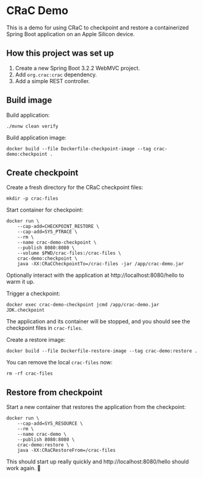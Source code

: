 # CRaC Demo

This is a demo for using CRaC to checkpoint and restore a containerized Spring Boot application on an Apple Silicon device. 

## How this project was set up

1. Create a new Spring Boot 3.2.2 WebMVC project.
2. Add `org.crac:crac` dependency.
3. Add a simple REST controller.

## Build image

Build application:

    ./mvnw clean verify

Build application image:

    docker build --file Dockerfile-checkpoint-image --tag crac-demo:checkpoint .

## Create checkpoint

Create a fresh directory for the CRaC checkpoint files:

    mkdir -p crac-files

Start container for checkpoint:

    docker run \
        --cap-add=CHECKPOINT_RESTORE \
        --cap-add=SYS_PTRACE \
        --rm \
        --name crac-demo-checkpoint \
        --publish 8080:8080 \
        --volume $PWD/crac-files:/crac-files \
        crac-demo:checkpoint \
        java -XX:CRaCCheckpointTo=/crac-files -jar /app/crac-demo.jar

Optionally interact with the application at http://localhost:8080/hello to warm it up.

Trigger a checkpoint:

    docker exec crac-demo-checkpoint jcmd /app/crac-demo.jar JDK.checkpoint

The application and its container will be stopped, and you should see the checkpoint files in `crac-files`.

Create a restore image:

    docker build --file Dockerfile-restore-image --tag crac-demo:restore .

You can remove the local `crac-files` now:

    rm -rf crac-files

## Restore from checkpoint

Start a new container that restores the application from the checkpoint:

    docker run \
        --cap-add=SYS_RESOURCE \
        --rm \
        --name crac-demo \
        --publish 8080:8080 \
        crac-demo:restore \
        java -XX:CRaCRestoreFrom=/crac-files

This should start up really quickly and http://localhost:8080/hello should work again. 🚀